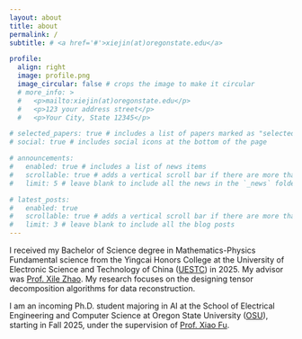 ```yaml
---
layout: about
title: about
permalink: /
subtitle: # <a href='#'>xiejin(at)oregonstate.edu</a>

profile:
  align: right
  image: profile.png
  image_circular: false # crops the image to make it circular
  # more_info: >
  #   <p>mailto:xiejin(at)oregonstate.edu</p>
  #   <p>123 your address street</p>
  #   <p>Your City, State 12345</p>

# selected_papers: true # includes a list of papers marked as "selected={true}"
# social: true # includes social icons at the bottom of the page

# announcements:
#   enabled: true # includes a list of news items
#   scrollable: true # adds a vertical scroll bar if there are more than 3 news items
#   limit: 5 # leave blank to include all the news in the `_news` folder

# latest_posts:
#   enabled: true
#   scrollable: true # adds a vertical scroll bar if there are more than 3 new posts items
#   limit: 3 # leave blank to include all the blog posts
---
```




I received my Bachelor of Science degree in Mathematics-Physics Fundamental science from the Yingcai Honors College at the University of Electronic Science and Technology of China ([UESTC](https://www.uestc.edu.cn/)) in 2025. My advisor was [Prof. Xile Zhao](https://zhaoxile.github.io/). My research focuses on the designing tensor decomposition algorithms for data reconstruction.

I am an incoming Ph.D. student majoring in AI at the School of Electrical Engineering and Computer Science at Oregon State University ([OSU](https://oregonstate.edu/)), starting in Fall 2025, under the supervision of [Prof. Xiao Fu](https://web.engr.oregonstate.edu/~fuxia/).
